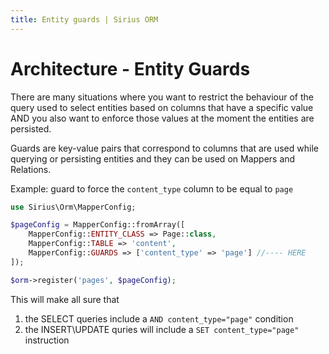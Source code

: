 ```yaml
---
title: Entity guards | Sirius ORM
---
```


# Architecture - Entity Guards

There are many situations where you want to restrict the behaviour of the query used to select entities based on columns that have a specific value AND you also want to enforce those values at the moment the entities are persisted.

Guards are key-value pairs that correspond to columns that are used while querying or persisting entities and they can be used on Mappers and Relations.

Example: guard to force the `content_type` column to be equal to `page`

```php
use Sirius\Orm\MapperConfig;

$pageConfig = MapperConfig::fromArray([
    MapperConfig::ENTITY_CLASS => Page::class,
    MapperConfig::TABLE => 'content',
    MapperConfig::GUARDS => ['content_type' => 'page'] //---- HERE
]);

$orm->register('pages', $pageConfig);
```

This will make all sure that

1. the SELECT queries include a `AND content_type="page"` condition
2. the INSERT\UPDATE quries will include a `SET content_type="page"` instruction